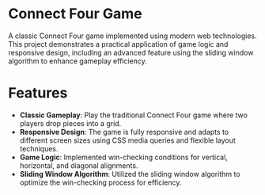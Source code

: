 # Connect Four Game

A classic Connect Four game implemented using modern web technologies. This project demonstrates a practical application of game logic and responsive design, including an advanced feature using the sliding window algorithm to enhance gameplay efficiency.

# Features

- **Classic Gameplay**: Play the traditional Connect Four game where two players drop pieces into a grid.
- **Responsive Design**: The game is fully responsive and adapts to different screen sizes using CSS media queries and flexible layout techniques.
- **Game Logic**: Implemented win-checking conditions for vertical, horizontal, and diagonal alignments.
- **Sliding Window Algorithm**: Utilized the sliding window algorithm to optimize the win-checking process for efficiency.

